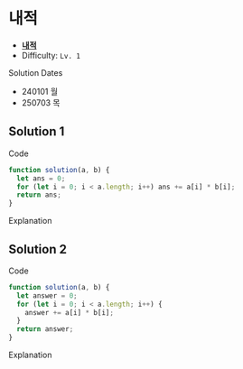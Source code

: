# 내적

- **[내적](https://school.programmers.co.kr/learn/courses/30/lessons/70128)**
- Difficulty: `Lv. 1`

Solution Dates

- 240101 월
- 250703 목

## Solution 1

Code

```javascript
function solution(a, b) {
  let ans = 0;
  for (let i = 0; i < a.length; i++) ans += a[i] * b[i];
  return ans;
}
```

Explanation

## Solution 2

Code

```javascript
function solution(a, b) {
  let answer = 0;
  for (let i = 0; i < a.length; i++) {
    answer += a[i] * b[i];
  }
  return answer;
}
```

Explanation
